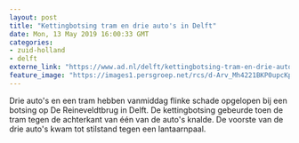 ```yaml
---
layout: post
title: "Kettingbotsing tram en drie auto's in Delft"
date: Mon, 13 May 2019 16:00:33 GMT
categories: 
- zuid-holland 
- delft 
externe_link: "https://www.ad.nl/delft/kettingbotsing-tram-en-drie-auto-s-in-delft~aa3eea8c/"
feature_image: "https://images1.persgroep.net/rcs/d-Arv_Mh4221BKP0upcKpHEPqos/diocontent/148256908/_fitwidth/400/?appId=21791a8992982cd8da851550a453bd7f&quality=0.7"
---
```


Drie auto's en een tram hebben vanmiddag flinke schade opgelopen bij een botsing op De Reineveldtbrug in Delft. De kettingbotsing gebeurde toen de tram tegen de achterkant van één van de auto's knalde. De voorste van de drie auto's kwam tot stilstand tegen een lantaarnpaal.
